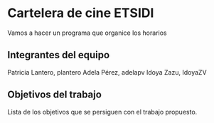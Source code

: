 # Cartelera de cine ETSIDI 

Vamos a hacer un programa que organice los horarios
## Integrantes del equipo

Patricia Lantero, plantero
Adela Pérez, adelapv
Idoya Zazu, IdoyaZV

## Objetivos del trabajo

Lista de los objetivos que se persiguen con el trabajo propuesto.
